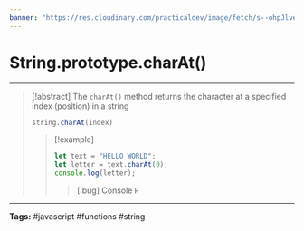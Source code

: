 ```yaml
---
banner: "https://res.cloudinary.com/practicaldev/image/fetch/s--ohpJlve1--/c_imagga_scale,f_auto,fl_progressive,h_420,q_auto,w_1000/https://res.cloudinary.com/drquzbncy/image/upload/v1586605549/javascript_banner_sxve2l.jpg"
---
```

# String.prototype.charAt()
<hr> 

> [!abstract]
> The `charAt()` method returns the character at a specified index (position) in a string
> ```js
> string.charAt(index)
> ```
> 
> > [!example]
> > 
> > ```js
> > let text = "HELLO WORLD";
> > let letter = text.charAt(0);
> > console.log(letter);
> > ```
> > 
> > > [!bug] Console
> > > <code>H</code>
> > 
> 

<hr>
<b>Tags:</b> #javascript #functions #string